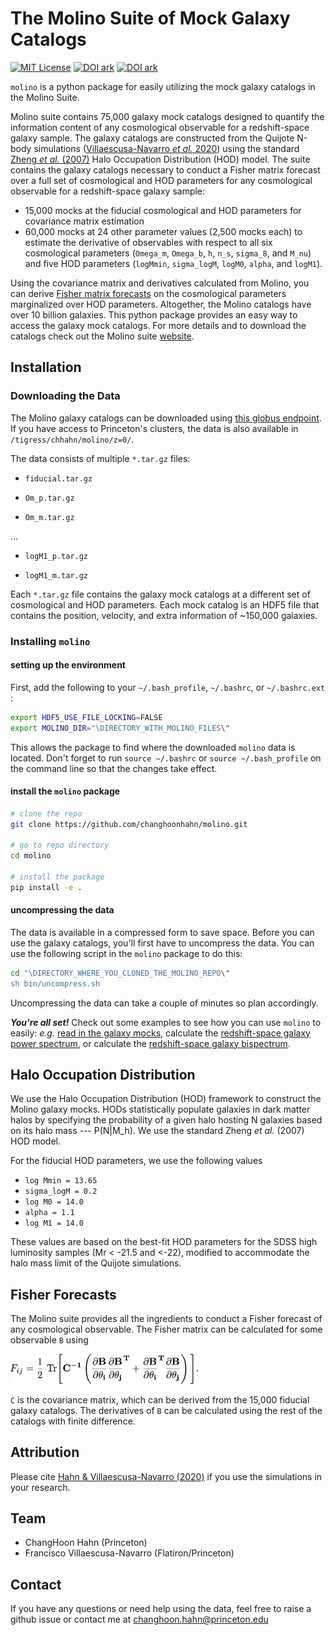 # The Molino Suite of Mock Galaxy Catalogs
[![MIT License](http://img.shields.io/badge/license-MIT-blue.svg?style=flat)](https://github.com/changhoonhahn/molino/blob/main/LICENSE)
[![DOI ark](http://img.shields.io/badge/DOI-10.34770/rhzt-blue.svg?style=flat)](http://arks.princeton.edu/ark:/88435/dsp012v23vx458)
[![DOI ark](http://img.shields.io/badge/arXiv-2012.02200-orange.svg?style=flat)](https://arxiv.org/abs/2012.02200)


`molino` is a python package for easily utilizing the mock galaxy catalogs in
the Molino Suite. 

Molino suite contains 75,000 galaxy mock catalogs designed to quantify
the information content of any cosmological observable for a 
redshift-space galaxy sample. The galaxy catalogs are constructed 
from the Quijote N-body simulations 
([Villaescusa-Navarro *et al.* 2020](https://ui.adsabs.harvard.edu/abs/2020ApJS..250....2V/abstract/))
using the standard 
[Zheng *et al.* (2007)](https://ui.adsabs.harvard.edu/abs/2007ApJ...667..760Z/abstract/)
Halo Occupation Distribution (HOD) model. The suite 
contains the galaxy catalogs necessary to conduct a Fisher matrix
forecast over a full set of cosmological and HOD parameters for 
any cosmological observable for a redshift-space galaxy sample:
- 15,000 mocks at the fiducial cosmological and HOD parameters for covariance matrix estimation
- 60,000 mocks at  24 other parameter values (2,500 mocks each) to estimate the 
  derivative of observables with respect to all six cosmological parameters 
  (`Omega_m`, `Omega_b`, `h`, `n_s`, `sigma_8`, and `M_nu`) and five HOD parameters 
  (`logMmin`, `sigma_logM`, `logM0`, `alpha`, and `logM1`). 

Using the covariance matrix and derivatives calculated from Molino, 
you can derive [Fisher matrix forecasts](#fisher-forecasts) on the
cosmological parameters marginalized over HOD parameters. Altogether, the
Molino catalogs have over 10 billion galaxies. This python 
package provides an easy way to access the galaxy mock catalogs.
For more details and to download the catalogs check out the Molino suite [website](https://changhoonhahn.github.io/molino/current/). 

## Installation
### Downloading the Data
The Molino galaxy catalogs can be downloaded using 
[this globus endpoint](https://app.globus.org/file-manager?origin_id=dc43f461-0ca7-4203-848c-33a9fc00a464&origin_path=%2Frhzt-ed89%2F).  
If you have access to Princeton's clusters, the data is also available in
`/tigress/chhahn/molino/z=0/`. 

The data consists of multiple `*.tar.gz`  files: 

- `fiducial.tar.gz`

- `Om_p.tar.gz`

-  `Om_m.tar.gz`

  … 

- `logM1_p.tar.gz`

- `logM1_m.tar.gz`

Each `*.tar.gz` file contains the galaxy mock catalogs at a different set of cosmological and HOD parameters. Each mock catalog is an HDF5 file that contains the position, velocity, and extra information of ~150,000 galaxies. 

### Installing `molino`

#### setting up the environment

First, add the following to your `~/.bash_profile`, `~/.bashrc`, or `~/.bashrc.ext` : 

```bash
export HDF5_USE_FILE_LOCKING=FALSE
export MOLINO_DIR="\DIRECTORY_WITH_MOLINO_FILES\" 
```
This allows the package to find where the downloaded `molino` data is located. Don't forget to run `source ~/.bashrc` or `source ~/.bash_profile` on the command line so  that the changes take effect.

#### install the `molino` package

```bash
# clone the repo
git clone https://github.com/changhoonhahn/molino.git

# go to repo directory
cd molino

# install the package
pip install -e . 
```

#### uncompressing the data

The data is available in a compressed form to save space. Before you can use the galaxy catalogs, you'll first have to uncompress the data. You can use the following script in the `molino` package to do this: 

```bash
cd "\DIRECTORY_WHERE_YOU_CLONED_THE_MOLINO_REPO\"
sh bin/uncompress.sh
```

Uncompressing the data can take a couple of minutes so plan accordingly. 

***You're all set!*** Check out some examples to see how you can use `molino`  to easily: *e.g.* [read in the galaxy mocks](), calculate the [redshift-space galaxy power spectrum](), or calculate the [redshift-space galaxy bispectrum](). 

## Halo Occupation Distribution

We use the Halo Occupation Distribution (HOD) framework to construct the Molino galaxy mocks. HODs statistically populate galaxies in dark matter halos by specifying the probability of a given halo hosting N galaxies  based on its halo mass --- P(N|M_h). We use the standard Zheng _et al._ (2007) HOD model. 

For the fiducial HOD parameters, we use the following values

- `log Mmin = 13.65`
- `sigma_logM = 0.2`
- `log M0 = 14.0`
- `alpha = 1.1`
- `log M1 = 14.0`

These values are based on the best-fit HOD parameters for the SDSS high luminosity samples (Mr < -21.5 and <-22), modified to accommodate the halo mass limit of the Quijote simulations.

## Fisher Forecasts
The Molino suite provides all the ingredients to conduct a Fisher forecast of
any cosmological observable. The Fisher matrix can be calculated for some
observable `B` using 

<img src="docs/fisher.png" alt="fisher" width="300" />

`C` is the covariance matrix, which can be derived from the 15,000 fiducial
galaxy catalogs. The derivatives of `B` can be calculated using the rest of the
catalogs with finite difference. 

## Attribution 
Please cite [Hahn & Villaescusa-Navarro (2020)](https://arxiv.org/abs/2012.02200) if you use the simulations in your research.

## Team 
- ChangHoon Hahn (Princeton) 
- Francisco Villaescusa-Navarro (Flatiron/Princeton)


## Contact
If you have any questions or need help using the data, feel free to 
raise a github issue or contact me at changhoon.hahn@princeton.edu 
